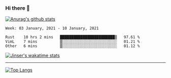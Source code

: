 ### Hi there 👋

[![Anurag's github stats](https://github-readme-stats.vercel.app/api?username=jinserrr&show_icons=true)](https://github.com/anuraghazra/github-readme-stats)


<!--START_SECTION:waka-->
```text
Week: 03 January, 2021 - 10 January, 2021

Rust    10 hrs 2 mins   ████████████████████████▒   97.61 % 
VimL    7 mins          ▒░░░░░░░░░░░░░░░░░░░░░░░░   01.21 % 
Other   6 mins          ▒░░░░░░░░░░░░░░░░░░░░░░░░   01.12 % 
```
<!--END_SECTION:waka-->

[![Jinser's wakatime stats](https://github-readme-stats.vercel.app/api/wakatime?username=jinser)](https://github.com/anuraghazra/github-readme-stats)

***

[![Top Langs](https://github-readme-stats.vercel.app/api/top-langs/?username=jinserrr)](https://github.com/anuraghazra/github-readme-stats)
